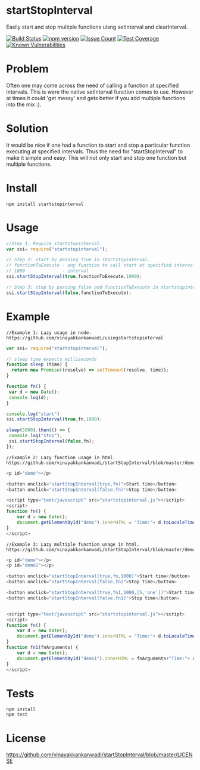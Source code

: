 # startStopInterval
Easily start and stop multiple functions uisng setInterval and clearInterval.

[![Build Status](https://travis-ci.org/vinayakkankanwadi/startStopInterval.svg?branch=master)](https://travis-ci.org/vinayakkankanwadi/startStopInterval)
[![npm version](https://badge.fury.io/js/startstopinterval.png)](https://badge.fury.io/js/startstopinterval)
[![Issue Count](https://codeclimate.com/repos/57f0d662762539006c007be9/badges/9188f8cd47a655a05661/issue_count.svg)](https://codeclimate.com/repos/57f0d662762539006c007be9/feed)
[![Test Coverage](https://codeclimate.com/repos/57f0d662762539006c007be9/badges/9188f8cd47a655a05661/coverage.svg)](https://codeclimate.com/repos/57f0d662762539006c007be9/coverage)
[![Known Vulnerabilities](https://snyk.io/test/github/vinayakkankanwadi/startstopinterval/4b139fc03c5c21f584b62bec9148d49c63b7442e/badge.svg)](https://snyk.io/test/github/vinayakkankanwadi/startstopinterval/4b139fc03c5c21f584b62bec9148d49c63b7442e)

Problem
========
Often one may come across the need of calling a function at specified intervals.
This is were the native setInterval function comes to use. 
However at times it could 'get messy' and gets better if you add multiple functions into the mix :).

Solution
========
It would be nice if one had a function to start and stop a particular function executing at specified intervals.
Thus the need for "startStopInterval" to make it simple and easy.
This will not only start and stop one function but multiple functions.

Install
========
```
npm install startstopinterval
```

Usage
======
```javascript
//Step 1: Require startstopinterval.
var ssi= require("startstopinterval");
```

```javascript
// Step 2: start by passing true in startstopinterval.
// functionToExecute - any function to call start at specified intervals.
// 1000              - interval
ssi.startStopInterval(true,functionToExecute,1000);
```

```javascript
// Step 3: stop by passing false and functionToExecute in startstopinterval.
ssi.startStopInterval(false,functionToExecute);
```

Example
======
```
//Example 1: Lazy usage in node.
https://github.com/vinayakkankanwadi/usingstartstopinterval
```
```javascript
var ssi= require("startstopinterval");

// sleep time expects milliseconds
function sleep (time) {
  return new Promise((resolve) => setTimeout(resolve, time));
}

function fn() {
 var d = new Date();
 console.log(d);
}

console.log("start")
ssi.startStopInterval(true,fn,1000);

sleep(5000).then(() => {
 console.log("stop");
 ssi.startStopInterval(false,fn);
});
```

```
//Example 2: Lazy function usage in html.
https://github.com/vinayakkankanwadi/startStopInterval/blob/master/demo.html
```
```javascript
<p id="demo"></p>

<button onclick="startStopInterval(true,fn)">Start time</button>
<button onclick="startStopInterval(false,fn)">Stop time</button>

<script type="text/javascript" src="startstopinterval.js"></script>
<script>
function fn() {
    var d = new Date();
    document.getElementById("demo").innerHTML = "Time:"+ d.toLocaleTimeString();
}
</script>

```

```
//Example 3: Lazy multiple function usage in html.
https://github.com/vinayakkankanwadi/startStopInterval/blob/master/demo.html
```
```javascript
<p id="demo"></p>
<p id="demo1"></p>

<button onclick="startStopInterval(true,fn,1000)">Start time</button>
<button onclick="startStopInterval(false,fn)">Stop time</button>

<button onclick="startStopInterval(true,fn1,1000,[5,'one'])">Start time</button>
<button onclick="startStopInterval(false,fn1)">Stop time</button>


<script type="text/javascript" src="startstopinterval.js"></script>
<script>
function fn() {
    var d = new Date();
    document.getElementById("demo").innerHTML = "Time:"+ d.toLocaleTimeString();
}
function fn1(fnArguments) {
    var d = new Date();
    document.getElementById("demo1").innerHTML = fnArguments+"Time:"+ d.toLocaleTimeString();
}
</script>
```

Tests
=====
```shell
npm install
npm test
```

License
=======
https://github.com/vinayakkankanwadi/startStopInterval/blob/master/LICENSE
